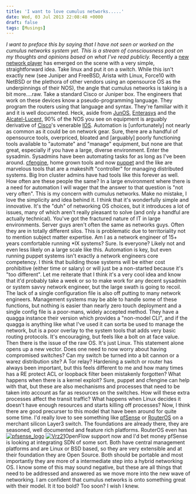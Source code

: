 ```yaml
---
title: 'I want to love cumulus networks.....'
date: Wed, 03 Jul 2013 22:08:48 +0000
draft: false
tags: [Musings]
---
```


_I want to preface this by saying that I have not seen or worked on the cumulus networks system yet. This is a stream of consciousness post on my thoughts and opinions based on what I've read publicly._ Recently a [new network player](http://cumulusnetworks.com/) has emerged on the scene with a very simple, straightforward idea. Take linux and put it on a switch. While this isn't exactly new (see Juniper and FreeBSD, Arista with Linux, Force10 with NetBSD or the plethora of other vendors using an opensource OS as the underpinnings of their NOS), the angle that cumulus networks is taking is a bit more....raw. Take a standard Cisco or Juniper box. The engineers that work on these devices know a pseudo-programming language. They program the routers using that language and syntax. They're familiar with it and it is well documented. Heck, aside from [JunOS](http://www.juniper.net/us/en/community/junos/training-certification/day-one/fundamentals-series/cli/), [Enterasys](http://www.enterasys.com/) and the [Alcatel-Lucent,](https://infoproducts.alcatel-lucent.com/html/0_add-h-f/93-0070-10-01/7750_SR_OS_System_Basics_Guide/CLI%20Usage.html) 90% of the NOS you see on equipment is arguably derivative of [Cisco](http://www.cisco.com/)'s venerable [IOS](http://www.cisco.com/en/US/docs/ios/fundamentals/configuration/guide/cf_cli-basics.html). Automation is \[unfortunately\] not nearly as common as it could be on network gear. Sure, there are a handful of opensource tools, overpriced, bloated and \[arguably\] poorly functioning tools available to "automate" and "manage" equipment, but none are that great, especially if you have a large, diverse environment. Enter the sysadmin. Sysadmins have been automating tasks for as long as I've been around. [cfengine](http://cfengine.com/), home grown tools and now [puppet](https://puppetlabs.com/) and the like are marvelous tools that are a makeshift "controller" for managing distributed systems. Big Iron cluster admins have had tools like this forever as well. How often are these people the same? In a large environment where there is a need for automation I will wager that the answer to that question is "not very often". This is my concern with cumulus networks. Make no mistake, I love the simplicity and idea behind it. I think that it's wonderfully simple and innovative. It's the "duh" of networking OS choices, but it introduces a lot of issues, many of which aren't really pleasant to solve (and only a handful are actually technical). You've got the fractured nature of IT in large environments. Server guys aren't often the same as networks guys. Often they are in totally different silos. This is problematic due to territoriality not to mention subject matter expertise. Am I as a network engineer of 15+ years comfortable running \*IX systems? Sure. Is everyone? Likely not and even less likely on a large scale like this. Automation is key, but even running puppet systems isn't exactly a network engineers core competency. I think that building those systems will be either cost prohibitive (either time or salary) or will just be a non-started because it's "too different". Let me reiterate that I think it's a very cool idea and know that it'd probably take a week or so to make work for any decent sysadmin or system savvy network engineer, but the large swath is going to recoil. The lack of a single configuration file is also off putting to many network engineers. Management systems may be able to handle some of these functions, but nothing is easier than nearly zero touch deployment and a single config file is a poor-mans, widely accepted method. They have a quagga instance their version which provides a "non-model CLI", and if the quagga is anything like what I've used it can sorta be used to manage the network, but is a poor overlay to the system tools that adds very basic routing protocols. It's encouraging, but feels like a bolt on at face value. Then there is the issue of the raw OS. It's just Linux. This statement alone opens up a new vector. Does one need to now worry about having compromised switches? Can my switch be turned into a bit cannon or a warez distribution site? A Tor relay? Hardening a switch or router has always been important, but this feels different to me and how many times has a RE protect ACL or loopback filter been mistakenly forgotten? What happens when there is a kernel exploit? Sure, puppet and cfengine can help with that, but these are also mechanisms and processes that need to be taken into account as far as resources on the switches. How will these extra processes affect the transit traffic? What happens when Linux decides it doesn't have enough resources and starts killing off processes? Now, I think there are good precurser to this model that have been around for quite some time. I'd really love to see something like [pfSense](http://www.pfsense.org) or [RouterOS](http://www.microtic.com) on a merchant silicon Layer3 switch. The foundations are already there, they are seasoned, well documented and feature rich platforms. RouterOS even has [![pfsense_logo](http://www.forwardingplane.net/wp-content/uploads/2013/07/pfsense_logo.jpg)](http://www.forwardingplane.net/wp-content/uploads/2013/07/pfsense_logo.jpg) [![Vrz21](http://www.forwardingplane.net/wp-content/uploads/2013/07/Vrz21.jpg)](http://www.forwardingplane.net/wp-content/uploads/2013/07/Vrz21.jpg)OpenFlow support now and I'd bet money pfSense is looking at integrating SDN of some sort. Both have central management platforms and are Linux or BSD based, so they are very extensible and at their foundation they are Open Source. Both should be portable and most importantly they are more of a intermediate step into a hybrid networking OS. I know some of this may sound negative, but these are all things that need to be addressed and answered as we move more into the new wave of networking. I am confident that cumulus networks is onto something great with their model. It it too bold? Too soon? I wish I knew.